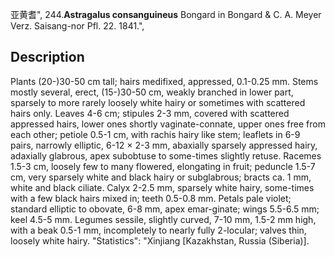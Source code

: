 亚黄耆",
244.**Astragalus consanguineus** Bongard in Bongard & C. A. Meyer Verz. Saisang-nor Pfl. 22. 1841.",

## Description
Plants (20-)30-50 cm tall; hairs medifixed, appressed, 0.1-0.25 mm. Stems mostly several, erect, (15-)30-50 cm, weakly branched in lower part, sparsely to more rarely loosely white hairy or sometimes with scattered hairs only. Leaves 4-6 cm; stipules 2-3 mm, covered with scattered appressed hairs, lower ones shortly vaginate-connate, upper ones free from each other; petiole 0.5-1 cm, with rachis hairy like stem; leaflets in 6-9 pairs, narrowly elliptic, 6-12 × 2-3 mm, abaxially sparsely appressed hairy, adaxially glabrous, apex subobtuse to some-times slightly retuse. Racemes 1.5-3 cm, loosely few to many flowered, elongating in fruit; peduncle 1.5-7 cm, very sparsely white and black hairy or subglabrous; bracts ca. 1 mm, white and black ciliate. Calyx 2-2.5 mm, sparsely white hairy, some-times with a few black hairs mixed in; teeth 0.5-0.8 mm. Petals pale violet; standard elliptic to obovate, 6-8 mm, apex emar-ginate; wings 5.5-6.5 mm; keel 4.5-5 mm. Legumes sessile, slightly curved, 7-10 mm, 1.5-2 mm high, with a beak 0.5-1 mm, incompletely to nearly fully 2-locular; valves thin, loosely white hairy.
  "Statistics": "Xinjiang [Kazakhstan, Russia (Siberia)].
